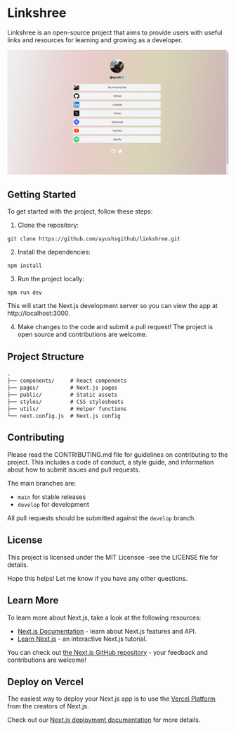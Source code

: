  # Linkshree

Linkshree is an open-source project that aims to provide users with useful links and resources for learning and growing as a developer.

![ssHome](https://github.com/ayushsgithub/linkshree/blob/main/public/ssPage.png?raw=true)

## Getting Started

To get started with the project, follow these steps:

1. Clone the repository:

```
git clone https://github.com/ayushsgithub/linkshree.git
```

2. Install the dependencies: 

```
npm install
```

3. Run the project locally:

```
npm run dev
```

This will start the Next.js development server so you can view the app at http://localhost:3000.

4. Make changes to the code and submit a pull request! The project is open source and contributions are welcome.

## Project Structure

```
.
├── components/     # React components
├── pages/          # Next.js pages 
├── public/         # Static assets 
├── styles/         # CSS stylesheets
├── utils/          # Helper functions
└── next.config.js  # Next.js config
```

## Contributing 

Please read the CONTRIBUTING.md file for guidelines on contributing to the project. This includes a code of conduct, a style guide, and information about how to submit issues and pull requests.

The main branches are:

- `main` for stable releases 
- `develop` for development 

All pull requests should be submitted against the `develop` branch.

## License

This project is licensed under the MIT Licensee -see the LICENSE file for details.

Hope this helps! Let me know if you have any other questions.

## Learn More

To learn more about Next.js, take a look at the following resources:

- [Next.js Documentation](https://nextjs.org/docs) - learn about Next.js features and API.
- [Learn Next.js](https://nextjs.org/learn) - an interactive Next.js tutorial.

You can check out [the Next.js GitHub repository](https://github.com/vercel/next.js/) - your feedback and contributions are welcome!

## Deploy on Vercel

The easiest way to deploy your Next.js app is to use the [Vercel Platform](https://vercel.com/new?utm_medium=default-template&filter=next.js&utm_source=create-next-app&utm_campaign=create-next-app-readme) from the creators of Next.js.

Check out our [Next.js deployment documentation](https://nextjs.org/docs/deployment) for more details.
